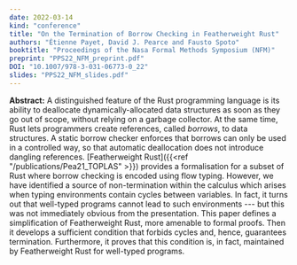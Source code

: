 ```yaml
---
date: 2022-03-14
kind: "conference"
title: "On the Termination of Borrow Checking in Featherweight Rust"
authors: "Étienne Payet, David J. Pearce and Fausto Spoto"
booktitle: "Proceedings of the Nasa Formal Methods Symposium (NFM)"
preprint: "PPS22_NFM_preprint.pdf"
DOI: "10.1007/978-3-031-06773-0_22"
slides: "PPS22_NFM_slides.pdf"
---
```


**Abstract:** A distinguished feature of the Rust programming language
is its ability to deallocate dynamically-allocated data structures as
soon as they go out of scope, without relying on a garbage
collector. At the same time, Rust lets programmers create references,
called _borrows_, to data structures. A static borrow checker enforces
that borrows can only be used in a controlled way, so that automatic
deallocation does not introduce dangling references.  [Featherweight
Rust]({{<ref "/publications/Pea21_TOPLAS" >}}) provides a
formalisation for a subset of Rust where borrow checking is encoded
using flow typing.  However, we have identified a source of
non-termination within the calculus which arises when typing
environments contain cycles between variables.  In fact, it turns out
that well-typed programs cannot lead to such environments --- but this
was not immediately obvious from the presentation.  This paper defines
a simplification of Featherweight Rust, more amenable to formal
proofs. Then it develops a sufficient condition that forbids cycles
and, hence, guarantees termination.  Furthermore, it proves that this
condition is, in fact, maintained by Featherweight Rust for well-typed
programs.
